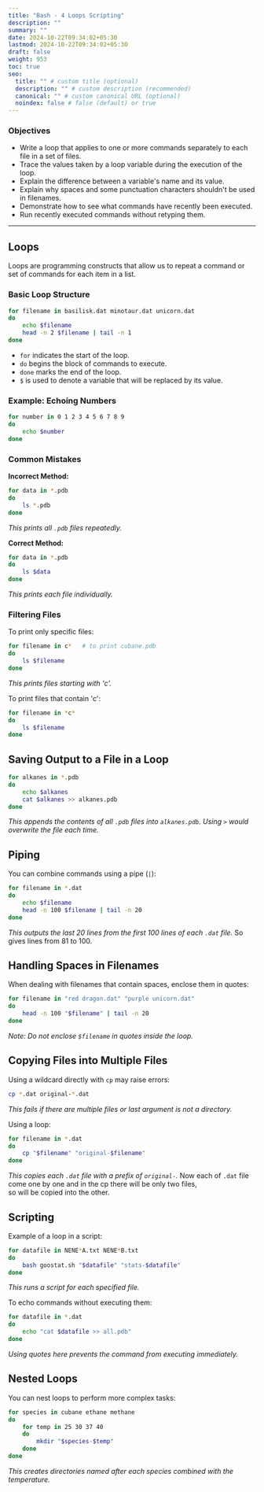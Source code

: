 ```yaml
---
title: "Bash - 4 Loops Scripting"
description: ""
summary: ""
date: 2024-10-22T09:34:02+05:30
lastmod: 2024-10-22T09:34:02+05:30
draft: false
weight: 953
toc: true
seo:
  title: "" # custom title (optional)
  description: "" # custom description (recommended)
  canonical: "" # custom canonical URL (optional)
  noindex: false # false (default) or true
---
```



### Objectives
- Write a loop that applies to one or more commands separately to each file in a set of files.
- Trace the values taken by a loop variable during the execution of the loop.
- Explain the difference between a variable's name and its value.
- Explain why spaces and some punctuation characters shouldn't be used in filenames.
- Demonstrate how to see what commands have recently been executed.
- Run recently executed commands without retyping them.

---

## Loops

Loops are programming constructs that allow us to repeat a command or set of commands for each item in a list.

### Basic Loop Structure
```bash {frame="none"}
for filename in basilisk.dat minotaur.dat unicorn.dat
do
    echo $filename
    head -n 2 $filename | tail -n 1
done
```
- `for` indicates the start of the loop.
- `do` begins the block of commands to execute.
- `done` marks the end of the loop.
- `$` is used to denote a variable that will be replaced by its value.

### Example: Echoing Numbers
```bash {frame="none"}
for number in 0 1 2 3 4 5 6 7 8 9
do
    echo $number
done
```

### Common Mistakes
**Incorrect Method:**
```bash {frame="none"}
for data in *.pdb
do
    ls *.pdb
done
```
*This prints all `.pdb` files repeatedly.*

**Correct Method:**
```bash {frame="none"}
for data in *.pdb
do
    ls $data
done
```
*This prints each file individually.*

### Filtering Files
To print only specific files:
```bash {frame="none"}
for filename in c*   # to print cubane.pdb
do
    ls $filename
done
```
*This prints files starting with 'c'.*

To print files that contain 'c':
```bash {frame="none"}
for filename in *c*
do
    ls $filename
done
```

## Saving Output to a File in a Loop
```bash {frame="none"}
for alkanes in *.pdb
do
    echo $alkanes
    cat $alkanes >> alkanes.pdb
done
```
*This appends the contents of all `.pdb` files into `alkanes.pdb`. Using `>` would overwrite the file each time.*

## Piping
You can combine commands using a pipe (`|`):
```bash {frame="none"}
for filename in *.dat
do
    echo $filename
    head -n 100 $filename | tail -n 20
done
```
*This outputs the last 20 lines from the first 100 lines of each `.dat` file.* So gives lines from 81 to 100.

## Handling Spaces in Filenames
When dealing with filenames that contain spaces, enclose them in quotes:
```bash {frame="none"}
for filename in "red dragon.dat" "purple unicorn.dat"
do
    head -n 100 "$filename" | tail -n 20
done
```
*Note: Do not enclose `$filename` in quotes inside the loop.*

## Copying Files into Multiple Files
Using a wildcard directly with `cp` may raise errors:
```bash {frame="none"}
cp *.dat original-*.dat
```
*This fails if there are multiple files or last argument is not a directory.*

Using a loop:
```bash {frame="none"}
for filename in *.dat
do
    cp "$filename" "original-$filename"
done
```
*This copies each `.dat` file with a prefix of `original-`.*
Now each of `.dat` file come one by one and in the cp there will be only two files,   
so will be copied into the other.


## Scripting
Example of a loop in a script:
```bash {frame="none"}
for datafile in NENE*A.txt NENE*B.txt
do
    bash goostat.sh "$datafile" "stats-$datafile"
done
```
*This runs a script for each specified file.*

To echo commands without executing them:
```bash {frame="none"}
for datafile in *.dat
do
    echo "cat $datafile >> all.pdb"
done
```
*Using quotes here prevents the command from executing immediately.*

## Nested Loops
You can nest loops to perform more complex tasks:
```bash {frame="none"}
for species in cubane ethane methane
do
    for temp in 25 30 37 40
    do
        mkdir "$species-$temp"
    done
done
```
*This creates directories named after each species combined with the temperature.*
